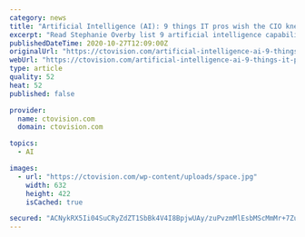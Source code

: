 ```yaml
---
category: news
title: "Artificial Intelligence (AI): 9 things IT pros wish the CIO knew"
excerpt: "Read Stephanie Overby list 9 artificial intelligence capabilities that IT pros wish their organization should have on Enterprisers Project: Artificial intelligence (AI) capabilities, from machine learning and deep learning to natural language processing ..."
publishedDateTime: 2020-10-27T12:09:00Z
originalUrl: "https://ctovision.com/artificial-intelligence-ai-9-things-it-pros-wish-the-cio-knew/"
webUrl: "https://ctovision.com/artificial-intelligence-ai-9-things-it-pros-wish-the-cio-knew/"
type: article
quality: 52
heat: 52
published: false

provider:
  name: ctovision.com
  domain: ctovision.com

topics:
  - AI

images:
  - url: "https://ctovision.com/wp-content/uploads/space.jpg"
    width: 632
    height: 422
    isCached: true

secured: "ACNykRX5Ii04SuCRyZdZT1SbBk4V4I8BpjwUAy/zuPvzmMlEsbMScMmMr+7ZuNCe8ciH7PUO/YyoImWeXBf9wlR715ZzjOPCiK8StHWdAPh4JFg4HeIYkPMLQcSIf5Xyfu0NOgLiHS9K+a9aQJWkMl5HjrrhHIebMeVh4OqPUob0I3xh9orJ3OHEyCX52rzUjID8axNL9qgUQTpw7xGISxylA1iiH+6neO5DUVsh/qseCijskdB/scaQQN4B8Z3FluxBS05A/U/Dpu+VLuZ0Ls9SnppDfFxsJ57JIHzIFfKrjwJ/7N24Ue4aNjmOWVzjfxVH5cm3QyrP7PwCjUmoTqyeTTjJ+U7tGSw8o+PU/1w=;FVfZu5TU/KKhC9RF8vw1wQ=="
---
```


